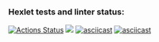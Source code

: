 ### Hexlet tests and linter status:
[![Actions Status](https://github.com/BOMBYASCHER/java-project-61/workflows/hexlet-check/badge.svg)](https://github.com/BOMBYASCHER/java-project-61/actions)
<a href="https://codeclimate.com/github/BOMBYASCHER/java-project-61/maintainability"><img src="https://api.codeclimate.com/v1/badges/178e31ed1d89018be316/maintainability" /></a>
[![asciicast](https://asciinema.org/a/k27xNX5dt8XzCdBuJUtb2PHfW.svg)](https://asciinema.org/a/k27xNX5dt8XzCdBuJUtb2PHfW)
[![asciicast](https://asciinema.org/a/rO62KdNtcMfWPZZsOFvfUp2YR.svg)](https://asciinema.org/a/rO62KdNtcMfWPZZsOFvfUp2YR)
